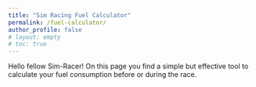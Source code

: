 ```yaml
---
title: "Sim Racing Fuel Calculator"
permalink: /fuel-calculator/
author_profile: false
# layout: empty
# toc: true
---
```

<!-- # Hello World -->
Hello fellow Sim-Racer! On this page you find a simple but effective tool to calculate your fuel consumption before or during the race.

<html>
  <head>
    <title>Fuel Calculation</title>
    <!-- <link href="https://fonts.googleapis.com/css?family=Roboto:300,400,500,700" rel="stylesheet">
    <link rel="stylesheet" href="https://use.fontawesome.com/releases/v5.5.0/css/all.css" integrity="sha384-B4dIYHKNBt8Bc12p+WXckhzcICo0wtJAoU8YZTY5qE0Id1GSseTk6S+L3BlXeVIU" crossorigin="anonymous"> -->
    <style>
      /* .testbox {
      display: flex;
      justify-content: center;
      align-items: center;
      height: inherit;
      padding: 20px;
      } */
      .colums {
      display:flex;
      justify-content:space-between;
      flex-direction:row;
      flex-wrap:wrap;
      }
      .colums div {
      width:48%;
      }
      .times {
      display:flex;
      justify-content:space-between;
      flex-direction:row;
      flex-wrap:wrap;
      }
      .times input {
      width:32%;
      }
        .radio-toolbar {
        margin: 30px;
        align: center;
        }

        .radio-toolbar input[type="radio"] {
        opacity: 0;
        position: fixed;
        width: 0;
        }

        .radio-toolbar label {
            display: inline-block;
            width: 125px;
            color: #eaeaea;
            background-color: #252a34;
            padding: 10px 20px;
            font-family: sans-serif, Arial;
            font-size: 18px;
            border: 2px solid #444;
            border-radius: 4px;
        }

        .radio-toolbar label:hover {
        background-color: #699ea0;
        }

        .radio-toolbar input[type="radio"]:checked + label {
            background-color: #8cd2d5;
            <!-- border-color: #4c4; -->
        }
    </style>
  </head>
  <body>
    <div class="testbox">
      <form action="/" name="myform">
        <!-- <div class="banner">
          <h1>Fuel Calculation</h1>
        </div> -->
        <div class="radio-toolbar">
            <input id="choosetime" type="radio" name="select" onclick="swap();" checked/>
            <label for="choosetime">Minutes</label>
            <input id="chooselaps" type="radio" name="select" onclick="swap();" value="Laps"/>
            <label for="chooselaps">Laps</label>
        </div>
        <div class="colums">
            <div class="item">
            <label for="duration" id="durationlabel">Race length (in minutes)</label>
            <input id="duration" type="number" name="duration" onchange="calculate()"/>
            </div>
            <!-- <div class="item">
            <label for="laps">Laps</label>
            <input id="laps" type="number" name="laps" onchange="calculate();"/>
            </div> -->
        </div>
        <div class="times">
            <div class="item">
            <label for="laptime">Lap time</label>
            <input id="tmin" type="number" name="tmin" placeholder="1" onchange="calculate();"/>
            <input id="tsec" type="number" name="tsec" placeholder="28" onchange="calculate();"/>
            <input id="tms" type="number" name="tms" placeholder="500" onchange="calculate();"/>
            </div>
        </div>
        <div class="item">
          <label for="lapfuel">Fuel/Lap</label>
          <input id="lapfuel" type="text" name="lapfuel" placeholder="e.g. 2.48" onchange="calculate();"/>
        </div>
        <div class="colums">
            <div class="item">
            <label for="lapstotal">Total laps</label>
            <input id="lapstotal" type="text" name="lapstotal" value="0" readonly="readonly"/>
            </div>
            <div class="item">
            <label for="timeleft">Time left (when starting last lap)</label>
            <input id="timeleft" type="text" name="timeleft" value="-" readonly="readonly"/>
            </div>
        </div>
        <div class="results">
            <label for="fueltotal">Total fuel</label>
            <input id="fueltotal" type="text" name="fueltotal" value="0" readonly="readonly"/>
            <label for="outlaptotal">Incl. full outlap</label>
            <input id="outlaptotal" type="text" name="outlaptotal" value="0" readonly="readonly"/>
        </div>
      </form>
    </div>
    <script type="text/javascript">
        function updateValues(lapstotal, timeleft, fueltotal, outlaptotal) {
            document.myform.lapstotal.value = lapstotal.toFixed(0);
            document.myform.timeleft.value = timeleft;
            document.myform.fueltotal.value = fueltotal.toFixed(2);
            document.myform.outlaptotal.value = outlaptotal.toFixed(2);
        }
        function swap() {
            if (document.myform.choosetime.checked) {
                document.getElementById("durationlabel").innerHTML = "Race length (in minutes)";
            } else {
                document.getElementById("durationlabel").innerHTML = "Number of laps";
            }
        }
        function calculate() {
            
            var duration = parseFloat(document.myform.duration.value);
            var tmin = parseFloat(document.myform.tmin.value);
            var tsec = parseFloat(document.myform.tsec.value);
            var tms = parseFloat(document.myform.tms.value);
            var lapfuel = parseFloat(document.myform.lapfuel.value.replace(',', '.'));
            var arr = [duration, tmin, tsec, lapfuel]
            for (i=0; i < arr.length; i++) {
                if (Number.isNaN(arr[i])) {
                    updateValues(0, "-", 0, 0);
                    return;
                }
            }

            var totallaps = 0;
            var timeleft = "-";
            if (document.myform.choosetime.checked) {
                var minutes = duration;
                var raceseconds = minutes * 60;
                var lapseconds = tmin * 60 + tsec + parseFloat("0."+tms.toString());
                var lapratio = raceseconds / lapseconds;
                var secondsleft = Math.round(lapseconds * (lapratio - Math.floor(lapratio)));
                var minutesleft = Math.floor(secondsleft / 60);

                timeleft = minutesleft.toString() + "m " + (secondsleft % 60).toString() + "s";
                totallaps = Math.ceil(lapratio);
            } else {
                totallaps = duration;
            }
            
            updateValues(totallaps, timeleft, totallaps*lapfuel, totallaps*lapfuel+lapfuel);
        }
    </script>
  </body>
</html>